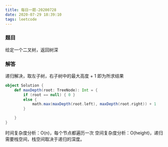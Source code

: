 ```yaml
---
title: 每日一题-20200728
date: 2020-07-29 18:39:10
tags: leetcode
---
```

### 题目
给定一个二叉树，返回树深
<!--more-->

### 解答
递归解决，取左子树，右子树中的最大高度 + 1 即为所求结果
```scala
object Solution {
    def maxDepth(root: TreeNode): Int = {
        if (root == null) { 0 }
        else {
            math.max(maxDepth(root.left), maxDepth(root.right)) + 1
        }

    }
}
```
时间复杂度分析：O(n)，每个节点都遍历一次
空间复杂度分析：O(height)，递归需要栈空间，栈空间取决于递归的深度。

